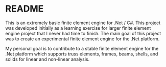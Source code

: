 # README #

This is an extremely basic finite element engine for .Net / C#.  This project was developed initially as a learning exercise for larger finite element engine project that I never had time to finish.  The main goal of this project was to create an experimental finite element engine for the .Net platform.  

My personal goal is to contribute to a stable finite element engine for the .Net platform which supports truss elements, frames, beams, shells, and solids for linear and non-linear analysis.


